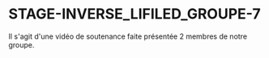 # STAGE-INVERSE_LIFILED_GROUPE-7
Il s'agit d'une vidéo de soutenance faite présentée 2 membres de notre groupe.
